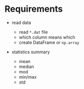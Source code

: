 # Requirements

- read data
    - read `*.dat` file
    - which column means which
    - create DataFrame or `np.array`
    
- statistics summary
    - mean
    - median
    - mod
    - min/max
    - std
    
